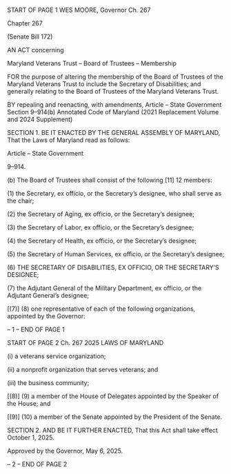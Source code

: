 START OF PAGE 1
WES MOORE, Governor Ch. 267

Chapter 267

(Senate Bill 172)

AN ACT concerning

Maryland Veterans Trust – Board of Trustees – Membership

FOR the purpose of altering the membership of the Board of Trustees of the Maryland
Veterans Trust to include the Secretary of Disabilities; and generally relating to the
Board of Trustees of the Maryland Veterans Trust.

BY repealing and reenacting, with amendments,
Article – State Government
Section 9–914(b)
Annotated Code of Maryland
(2021 Replacement Volume and 2024 Supplement)

SECTION 1. BE IT ENACTED BY THE GENERAL ASSEMBLY OF MARYLAND,
That the Laws of Maryland read as follows:

Article – State Government

9–914.

(b) The Board of Trustees shall consist of the following [11] 12 members:

(1) the Secretary, ex officio, or the Secretary’s designee, who shall serve as
the chair;

(2) the Secretary of Aging, ex officio, or the Secretary’s designee;

(3) the Secretary of Labor, ex officio, or the Secretary’s designee;

(4) the Secretary of Health, ex officio, or the Secretary’s designee;

(5) the Secretary of Human Services, ex officio, or the Secretary’s designee;

(6) THE SECRETARY OF DISABILITIES, EX OFFICIO, OR THE
SECRETARY’S DESIGNEE;

(7) the Adjutant General of the Military Department, ex officio, or the
Adjutant General’s designee;

[(7)] (8) one representative of each of the following organizations,
appointed by the Governor:

– 1 –
END OF PAGE 1

START OF PAGE 2
Ch. 267 2025 LAWS OF MARYLAND

(i) a veterans service organization;

(ii) a nonprofit organization that serves veterans; and

(iii) the business community;

[(8)] (9) a member of the House of Delegates appointed by the Speaker of
the House; and

[(9)] (10) a member of the Senate appointed by the President of the Senate.

SECTION 2. AND BE IT FURTHER ENACTED, That this Act shall take effect
October 1, 2025.

Approved by the Governor, May 6, 2025.

– 2 –
END OF PAGE 2